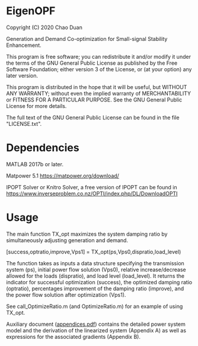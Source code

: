 # EigenOPF
Copyright (C) 2020 Chao Duan

Generation and Demand Co-optimization for Small-signal Stability Enhancement.


This program is free software; you can redistribute it and/or modify it under the terms of the GNU General Public License as published by the Free Software Foundation; either version 3 of the License, or (at your option) any later version.

This program is distributed in the hope that it will be useful, but WITHOUT ANY WARRANTY; without even the implied warranty of MERCHANTABILITY or FITNESS FOR A PARTICULAR PURPOSE. See the GNU General Public License for more details.


The full text of the GNU General Public License can be found in the file "LICENSE.txt".


# Dependencies

MATLAB 2017b or later.

Matpower 5.1 https://matpower.org/download/

IPOPT Solver or Knitro Solver, a free version of IPOPT can be found in https://www.inverseproblem.co.nz/OPTI/index.php/DL/DownloadOPTI

# Usage
The main function TX_opt maximizes the system damping ratio by simultaneously adjusting generation and demand.

[success,optratio,improve,Vps1] = TX_opt(ps,Vps0,dispratio,load_level)

The function takes as inputs a data structure specifying the transmission system (ps), initial power flow solution (Vps0), relative increase/decrease allowed for the loads (dispratio), and load level (load_level). It returns the indicator for successful optimization (success), the optimized damping ratio (optratio), percentages improvement of the damping ratio (improve), and the power flow solution after optimization (Vps1).

See call_OptimizeRatio.m (and OptimizeRatio.m) for an example of using TX_opt.

Auxiliary document ([appendices.pdf](https://github.com/cduan2020/EigenOPF/blob/master/appendices.pdf)) contains the detailed power system model and the derivation of the linearized system (Appendix A) as well as expressions for the associated gradients (Appendix B). 



